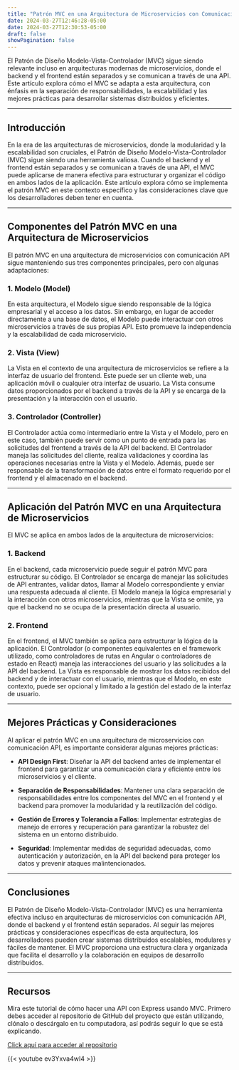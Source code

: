 ```yaml
---
title: "Patrón MVC en una Arquitectura de Microservicios con Comunicación API"
date: 2024-03-27T12:46:28-05:00
date: 2024-03-27T12:30:53-05:00
draft: false
showPagination: false
---
```


El Patrón de Diseño Modelo-Vista-Controlador (MVC) sigue siendo relevante incluso en arquitecturas modernas de microservicios, donde el backend y el frontend están separados y se comunican a través de una API. Este artículo explora cómo el MVC se adapta a esta arquitectura, con énfasis en la separación de responsabilidades, la escalabilidad y las mejores prácticas para desarrollar sistemas distribuidos y eficientes.

---

## Introducción

En la era de las arquitecturas de microservicios, donde la modularidad y la escalabilidad son cruciales, el Patrón de Diseño Modelo-Vista-Controlador (MVC) sigue siendo una herramienta valiosa. Cuando el backend y el frontend están separados y se comunican a través de una API, el MVC puede aplicarse de manera efectiva para estructurar y organizar el código en ambos lados de la aplicación. Este artículo explora cómo se implementa el patrón MVC en este contexto específico y las consideraciones clave que los desarrolladores deben tener en cuenta.

---

## Componentes del Patrón MVC en una Arquitectura de Microservicios

El patrón MVC en una arquitectura de microservicios con comunicación API sigue manteniendo sus tres componentes principales, pero con algunas adaptaciones:

### 1. Modelo (Model)

En esta arquitectura, el Modelo sigue siendo responsable de la lógica empresarial y el acceso a los datos. Sin embargo, en lugar de acceder directamente a una base de datos, el Modelo puede interactuar con otros microservicios a través de sus propias API. Esto promueve la independencia y la escalabilidad de cada microservicio.

### 2. Vista (View)

La Vista en el contexto de una arquitectura de microservicios se refiere a la interfaz de usuario del frontend. Este puede ser un cliente web, una aplicación móvil o cualquier otra interfaz de usuario. La Vista consume datos proporcionados por el backend a través de la API y se encarga de la presentación y la interacción con el usuario.

### 3. Controlador (Controller)

El Controlador actúa como intermediario entre la Vista y el Modelo, pero en este caso, también puede servir como un punto de entrada para las solicitudes del frontend a través de la API del backend. El Controlador maneja las solicitudes del cliente, realiza validaciones y coordina las operaciones necesarias entre la Vista y el Modelo. Además, puede ser responsable de la transformación de datos entre el formato requerido por el frontend y el almacenado en el backend.

---

## Aplicación del Patrón MVC en una Arquitectura de Microservicios

El MVC se aplica en ambos lados de la arquitectura de microservicios:

### 1. Backend

En el backend, cada microservicio puede seguir el patrón MVC para estructurar su código. El Controlador se encarga de manejar las solicitudes de API entrantes, validar datos, llamar al Modelo correspondiente y enviar una respuesta adecuada al cliente. El Modelo maneja la lógica empresarial y la interacción con otros microservicios, mientras que la Vista se omite, ya que el backend no se ocupa de la presentación directa al usuario.

### 2. Frontend

En el frontend, el MVC también se aplica para estructurar la lógica de la aplicación. El Controlador (o componentes equivalentes en el framework utilizado, como controladores de rutas en Angular o controladores de estado en React) maneja las interacciones del usuario y las solicitudes a la API del backend. La Vista es responsable de mostrar los datos recibidos del backend y de interactuar con el usuario, mientras que el Modelo, en este contexto, puede ser opcional y limitado a la gestión del estado de la interfaz de usuario.

---

## Mejores Prácticas y Consideraciones

Al aplicar el patrón MVC en una arquitectura de microservicios con comunicación API, es importante considerar algunas mejores prácticas:

- **API Design First**: Diseñar la API del backend antes de implementar el frontend para garantizar una comunicación clara y eficiente entre los microservicios y el cliente.

- **Separación de Responsabilidades**: Mantener una clara separación de responsabilidades entre los componentes del MVC en el frontend y el backend para promover la modularidad y la reutilización del código.

- **Gestión de Errores y Tolerancia a Fallos**: Implementar estrategias de manejo de errores y recuperación para garantizar la robustez del sistema en un entorno distribuido.

- **Seguridad**: Implementar medidas de seguridad adecuadas, como autenticación y autorización, en la API del backend para proteger los datos y prevenir ataques malintencionados.

---

## Conclusiones

El Patrón de Diseño Modelo-Vista-Controlador (MVC) es una herramienta efectiva incluso en arquitecturas de microservicios con comunicación API, donde el backend y el frontend están separados. Al seguir las mejores prácticas y consideraciones específicas de esta arquitectura, los desarrolladores pueden crear sistemas distribuidos escalables, modulares y fáciles de mantener. El MVC proporciona una estructura clara y organizada que facilita el desarrollo y la colaboración en equipos de desarrollo distribuidos.

---

## Recursos

Mira este tutorial de cómo hacer una API con Express usando MVC. Primero debes acceder al repositorio de GitHub del proyecto que están utilizando, clónalo o descárgalo en tu computadora, así podrás seguir lo que se está explicando.

[Click aquí para acceder al repositorio](https://github.com/midudev/curso-node-js)

{{< youtube ev3Yxva4wI4 >}}
